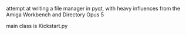 attempt at writing a file manager in pyqt,
with heavy influences from the Amiga Workbench and Directory Opus 5

main class is Kickstart.py

